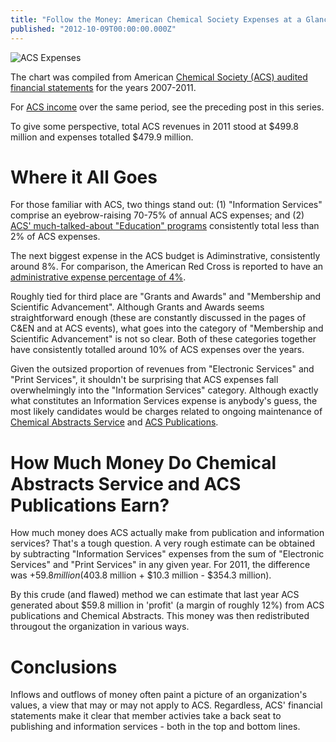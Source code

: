 ```yaml
---
title: "Follow the Money: American Chemical Society Expenses at a Glance"
published: "2012-10-09T00:00:00.000Z"
---
```


![ACS Expenses](/images/posts/acs-percentage-expenses-2006-2011.png "ACS Expenses")

The chart was compiled from American [Chemical Society (ACS) audited financial statements](http://portal.acs.org/portal/PublicWebSite/about/aboutacs/financial/) for the years 2007-2011.

For [ACS income](/articles/2012/09/20/follow-the-money-american-chemical-society-income-at-a-glance/) over the same period, see the preceding post in this series.

To give some perspective, total ACS revenues in 2011 stood at $499.8 million and expenses totalled $479.9 million.

# Where it All Goes

For those familiar with ACS, two things stand out: (1) "Information Services" comprise an eyebrow-raising 70-75% of annual ACS expenses; and (2) [ACS' much-talked-about "Education" programs](portal.acs.org/portal/PublicWebSite/education/index.htm) consistently total less than 2% of ACS expenses.

The next biggest expense in the ACS budget is Adiminstrative, consistently around 8%. For comparison, the American Red Cross is reported to have an [administrative expense percentage of 4%](http://www.charitynavigator.org/index.cfm?bay=search.summary&orgid=3277).

Roughly tied for third place are "Grants and Awards" and "Membership and Scientific Advancement". Although Grants and Awards seems straightforward enough (these are constantly discussed in the pages of C&EN and at ACS events), what goes into the category of "Membership and Scientific Advancement" is not so clear. Both of these categories together have consistently totalled around 10% of ACS expenses over the years.

Given the outsized proportion of revenues from "Electronic Services" and "Print Services", it shouldn't be surprising that ACS expenses fall overwhelmingly into the "Information Services" category. Although exactly what constitutes an Information Services expense is anybody's guess, the most likely candidates would be charges related to ongoing maintenance of [Chemical Abstracts Service](http://www.cas.org/) and [ACS Publications](http://pubs.acs.org/).

# How Much Money Do Chemical Abstracts Service and ACS Publications Earn?

How much money does ACS actually make from publication and information services? That's a tough question. A very rough estimate can be obtained by subtracting "Information Services" expenses from the sum of "Electronic Services" and "Print Services" in any given year. For 2011, the difference was +$59.8 million ($403.8 million + $10.3 million - $354.3 million).

By this crude (and flawed) method we can estimate that last year ACS generated about $59.8 million in 'profit' (a margin of roughly 12%) from ACS publications and Chemical Abstracts. This money was then redistributed througout the organization in various ways.

# Conclusions

Inflows and outflows of money often paint a picture of an organization's values, a view that may or may not apply to ACS. Regardless, ACS' financial statements make it clear that member activies take a back seat to publishing and information services - both in the top and bottom lines.